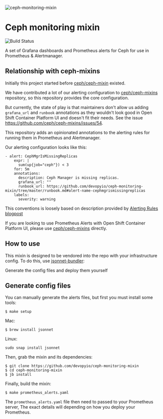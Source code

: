 ![ceph-monitoring-mixin](http://devopy.io/wp-content/uploads/2019/02/ceph-monitoring-mixin-200.png)

# Ceph monitoring mixin

![Build Status](https://travis-ci.com/devopyio/ceph-monitoring-mixin.svg?branch=master)

A set of Grafana dashboards and Prometheus alerts for Ceph for use in Prometheus & Alertmanager.

## Relationship with ceph-mixins

Initially this project started before [ceph/ceph-mixin](https://github.com/ceph/ceph-mixins) existed.

We have contributed a lot of our alerting configuration to [ceph/ceph-mixins](https://github.com/ceph/ceph-mixins) repository, so this repository provides the core configuration.

But currently, the state of play is that maintainers don't allow us adding `grafana_url` and `runbook` annotations as they wouldn't look good in Open Shift Container Platform UI and doesn't fit their needs. See the issue https://github.com/ceph/ceph-mixins/issues/54.

This repository adds an opinionated annotations to the alerting rules for running them in Prometheus and Alertmanager.

Our alerting configuration looks like this:

```
- alert: CephMgrIsMissingReplicas
    expr: |
      sum(up{job="ceph"}) < 3
    for: 5m
    annotations:
      description: Ceph Manager is missing replicas.
      grafana_url: ""
      runbook_url: https://github.com/devopyio/ceph-monitoring-mixin/tree/master/runbook.md#alert-name-cephmgrismissingreplicas
    labels:
      severity: warning
```

This conventions is loosely based on description provided by [Alerting Rules blogpost](https://blog.pvincent.io/2017/12/prometheus-blog-series-part-5-alerting-rules/#provide-context-to-facilitate-resolution)


If you are looking to use Prometheus Alerts with Open Shift Container Platform UI, please use [ceph/ceph-mixins](https://github.com/ceph/ceph-mixins) directly.

## How to use

This mixin is designed to be vendored into the repo with your infrastructure config.
To do this, use [jsonnet-bundler](https://github.com/jsonnet-bundler/jsonnet-bundler):

Generate the config files and deploy them yourself

## Generate config files

You can manually generate the alerts files, but first you must install some tools:

```
$ make setup
```

Mac: 
```
$ brew install jsonnet
```

Linux:
```
sudo snap install jsonnet
```

Then, grab the mixin and its dependencies:

```
$ git clone https://github.com/devopyio/ceph-monitoring-mixin
$ cd ceph-monitoring-mixin
$ jb install
```

Finally, build the mixin:

```
$ make prometheus_alerts.yaml
```

The `prometheus_alerts.yaml` file then need to passed to your Prometheus server, 
The exact details will depending on how you deploy your Prometheus.

